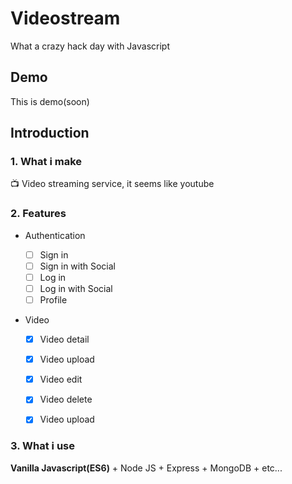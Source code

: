 # Videostream
What a crazy hack day with Javascript



## Demo

This is demo(soon)



## Introduction

### 1. What i make

📺 Video streaming service, it seems like youtube



### 2. Features

- Authentication
  - [ ] Sign in
  - [ ] Sign in with Social 
  - [ ] Log in
  - [ ] Log in with Social
  - [ ] Profile
- Video

  - [x] Video detail 
  - [x] Video upload 
  - [x] Video edit 
  - [x] Video delete
  - [x] Video upload




### 3. What i use

**Vanilla Javascript(ES6)** + Node JS + Express + MongoDB + etc...


